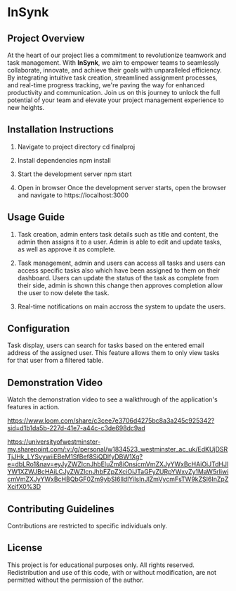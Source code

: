 # InSynk

## Project Overview

At the heart of our project lies a commitment to revolutionize teamwork and task management. With **InSynk**, we aim to empower teams to seamlessly collaborate, innovate, and achieve their goals with unparalleled efficiency. By integrating intuitive task creation, streamlined assignment processes, and real-time progress tracking, we're paving the way for enhanced productivity and communication. Join us on this journey to unlock the full potential of your team and elevate your project management experience to new heights.

## Installation Instructions

1. Navigate to project directory
   cd finalproj

2. Install dependencies
   npm install

3. Start the development server
   npm start

4. Open in browser
   Once the development server starts, open the browser and navigate to https://localhost:3000

## Usage Guide

1. Task creation, admin enters task details such as title and content, the admin then assigns it to a user. Admin is able to edit and update tasks, as well as approve it as complete.

2. Task management, admin and users can access all tasks and users can access specific tasks also which have been assigned to them on their dashboard. Users can update the status of the task as complete from their side, admin is shown this change then approves completion allow the user to now delete the task.

3. Real-time notifications on main accross the system to update the users.

## Configuration

Task display, users can search for tasks based on the entered email address of the assigned user. This feature allows them to only view tasks for that user from a filtered table.

## Demonstration Video

Watch the demonstration video to see a walkthrough of the application's features in action.

https://www.loom.com/share/c3cee7e3706d4275bc8a3a245c925342?sid=d1b1da5b-227d-41e7-a44c-c3de698dc9ad

https://universityofwestminster-my.sharepoint.com/:v:/g/personal/w1834523_westminster_ac_uk/EdKUjDSRTjJHk_LYSvywiiEBeM1SfBef8SiQDlfyDBW1Xg?e=dbLRo1&nav=eyJyZWZlcnJhbEluZm8iOnsicmVmZXJyYWxBcHAiOiJTdHJlYW1XZWJBcHAiLCJyZWZlcnJhbFZpZXciOiJTaGFyZURpYWxvZy1MaW5rIiwicmVmZXJyYWxBcHBQbGF0Zm9ybSI6IldlYiIsInJlZmVycmFsTW9kZSI6InZpZXcifX0%3D

## Contributing Guidelines

Contributions are restricted to specific individuals only.

## License

This project is for educational purposes only. All rights reserved. Redistribution and use of this code, with or without modification, are not permitted without the permission of the author.
